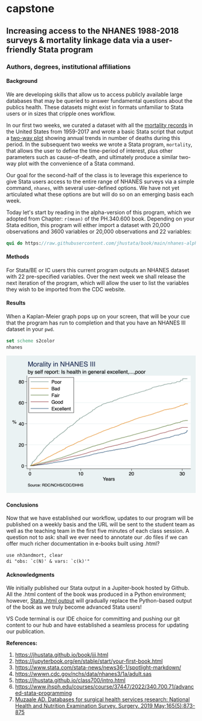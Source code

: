# capstone

## Increasing access to the NHANES 1988-2018 surveys & mortality linkage data via a user-friendly Stata program

### Authors, degrees, institutional affiliations

#### Background 

We are developing skills that allow us to access publicly available large databases that may be queried to answer fundamental questions about the publics health. These datasets might exist in formats unfamiliar to Stata users or in sizes that cripple ones workflow. 

In our first two weeks, we curated a dataset with all the [mortality records](https://data.nber.org/mortality/) in the United States from 1959-2017 and wrote a basic Stata script that output a [two-way plot](https://jhustata.github.io/book/_downloads/9359d2ae4f8ad2efcfe2fd34e3547c35/mortality.png) showing annual trends in number of deaths during this period. In the subsequent two weeks we wrote a Stata program, `mortality`, that allows the user to define the time-period of interest, plus other parameters such as cause-of-death, and ultimately produce a similar two-way plot with the convenience of a Stata command.


Our goal for the second-half of the class is to leverage this experience to give Stata users access to the entire range of NHANES surveys via a simple command, `nhanes`, with several user-defined options. We have not yet articulated what these options are but will do so on an emerging basis each week.

Today let's start by reading in the alpha-version of this program, which we adopted from Chapter: `r(mean)` of the PH.340.600 book. Depending on your Stata edition, this program will either import a dataset with 20,000 observations and 3600 variables or 20,000 observations and 22 variables:

```stata
qui do https://raw.githubusercontent.com/jhustata/book/main/nhanes-alpha.ado      
```

#### Methods 

For Stata/BE or IC users this current program outputs an NHANES dataset with 22 pre-specified variables. Over the next week we shall release the next iteration of the program, which will allow the user to list the variables they wish to be imported from the CDC website.

#### Results

When a Kaplan-Meier graph pops up on your screen, that will be your cue that the program has run to completion and that you have an NHANES III dataset in your `pwd`.

```stata
set scheme s2color
nhanes
```

![](nh3andmort.png)

#### Conclusions 

Now that we have established our workflow, updates to our program will be published on a weekly basis and the URL will be sent to the student team as well as the teaching team in the first five minutes of each class session. A question not to ask: shall we ever need to annotate our .do files if we can offer much richer documentation in e-books built using .html?


```
use nh3andmort, clear
di "obs: `c(N)' & vars: `c(k)'"      
```

#### Acknowledgments 

We initially published our Stata output in a Jupiter-book hosted by Github. All the .html content of the book was produced in a Python environment; however, [Stata .html output](nhanes.html) will gradually replace the Python-based output of the book as we truly become advanced Stata users!

VS Code terminal is our IDE choice for committing and pushing our git content to our hub and have established a seamless process for updating our publication.

**References:**

1. https://jhustata.github.io/book/jjj.html
2. https://jupyterbook.org/en/stable/start/your-first-book.html
3. https://www.stata.com/stata-news/news36-1/spotlight-markdown/
4. https://wwwn.cdc.gov/nchs/data/nhanes3/1a/adult.sas
5. https://jhustata.github.io/class700/intro.html
6. https://www.jhsph.edu/courses/course/37447/2022/340.700.71/advanced-stata-programming
7. [Muzaale AD. Databases for surgical health services research: National Health and Nutrition Examination Survey. Surgery. 2019 May;165(5):873-875](https://www.surgjournal.com/article/S0039-6060(18)30076-X/fulltext)
